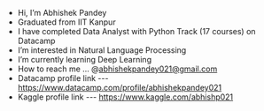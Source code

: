 - Hi, I’m Abhishek Pandey
- Graduated from IIT Kanpur
- I have completed Data Analyst with Python Track (17 courses) on Datacamp
- I’m interested in Natural Language Processing
- I’m currently learning Deep Learning
- How to reach me ... @abhishekpandey021@gmail.com
- Datacamp profile link --- https://www.datacamp.com/profile/abhishekpandey021
- Kaggle profile link --- https://www.kaggle.com/abhishp021

<!---
abhishp021/abhishp021 is a ✨ special ✨ repository because its `README.md` (this file) appears on your GitHub profile.
You can click the Preview link to take a look at your changes.
--->
